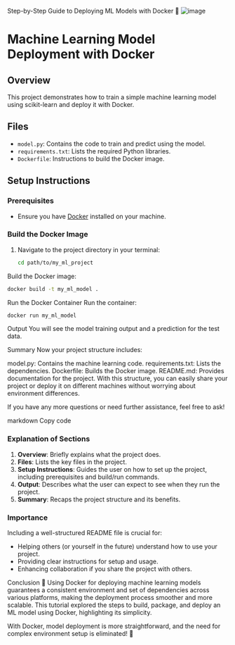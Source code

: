 Step-by-Step Guide to Deploying ML Models with Docker 🐳
![image](https://github.com/user-attachments/assets/d3fcb520-7554-4b6f-8ff6-631402a786c7)

# Machine Learning Model Deployment with Docker

## Overview

This project demonstrates how to train a simple machine learning model using scikit-learn and deploy it with Docker.

## Files

- `model.py`: Contains the code to train and predict using the model.
- `requirements.txt`: Lists the required Python libraries.
- `Dockerfile`: Instructions to build the Docker image.

## Setup Instructions

### Prerequisites

- Ensure you have [Docker](https://www.docker.com/get-started) installed on your machine.

### Build the Docker Image

1. Navigate to the project directory in your terminal:
   ```bash
   cd path/to/my_ml_project
Build the Docker image:
```bash
docker build -t my_ml_model .
```
Run the Docker Container
Run the container:
```bash
docker run my_ml_model
```
Output
You will see the model training output and a prediction for the test data.

Summary
Now your project structure includes:

model.py: Contains the machine learning code.
requirements.txt: Lists the dependencies.
Dockerfile: Builds the Docker image.
README.md: Provides documentation for the project.
With this structure, you can easily share your project or deploy it on different machines without worrying about environment differences.

If you have any more questions or need further assistance, feel free to ask!

markdown
Copy code

### Explanation of Sections

1. **Overview**: Briefly explains what the project does.
2. **Files**: Lists the key files in the project.
3. **Setup Instructions**: Guides the user on how to set up the project, including prerequisites and build/run commands.
4. **Output**: Describes what the user can expect to see when they run the project.
5. **Summary**: Recaps the project structure and its benefits.

### Importance

Including a well-structured README file is crucial for:
- Helping others (or yourself in the future) understand how to use your project.
- Providing clear instructions for setup and usage.
- Enhancing collaboration if you share the project with others.


Conclusion 🎉
Using Docker for deploying machine learning models guarantees a consistent environment and set of dependencies across various platforms,
making the deployment process smoother and more scalable. This tutorial explored the steps to build, package, and deploy an ML model using Docker, highlighting its simplicity.

With Docker, model deployment is more straightforward, and the need for complex environment setup is eliminated! 🥳


